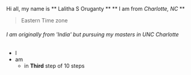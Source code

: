 Hi all, my name is ** Lalitha S Oruganty **
** I am from _Charlotte, NC_ **
>Eastern Time zone
###### I am originally from 'India' but pursuing my masters in *UNC Charlotte*
* I 
 * am
   * in **Third** step of 10 steps
   
